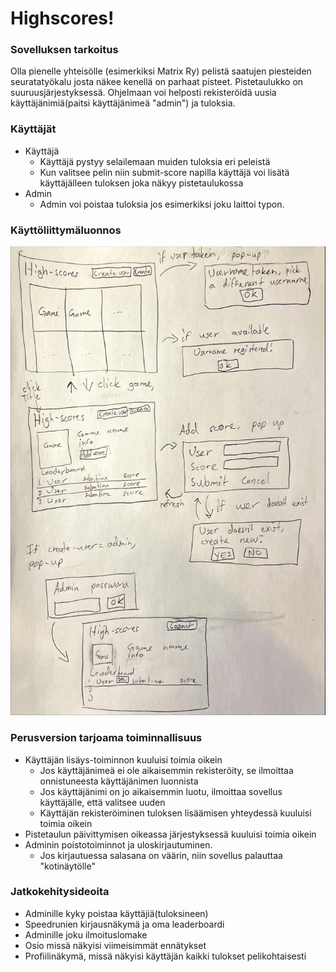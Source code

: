 # Highscores!

### Sovelluksen tarkoitus
Olla pienelle yhteisölle (esimerkiksi Matrix Ry) pelistä saatujen piesteiden seuratatyökalu josta näkee kenellä on parhaat pisteet. Pistetaulukko on suuruusjärjestyksessä. Ohjelmaan voi helposti rekisteröidä uusia käyttäjänimiä(paitsi käyttäjänimeä "admin") ja tuloksia. 

### Käyttäjät
-	Käyttäjä
	-	Käyttäjä pystyy selailemaan muiden tuloksia eri peleistä
	-	Kun valitsee pelin niin submit-score napilla käyttäjä voi lisätä käyttäjälleen tuloksen joka näkyy pistetaulukossa
-	Admin
	-	Admin voi poistaa tuloksia jos esimerkiksi joku laittoi typon.

### Käyttöliittymäluonnos
![](./gui.jpg)

### Perusversion tarjoama toiminnallisuus
-	Käyttäjän lisäys-toiminnon kuuluisi toimia oikein
	-	Jos käyttäjänimeä ei ole aikaisemmin rekisteröity, se ilmoittaa onnistuneesta käyttäjänimen luonnista
	-	Jos käyttäjänimi on jo aikaisemmin luotu, ilmoittaa sovellus käyttäjälle, että valitsee uuden
	-	Käyttäjän rekisteröiminen tuloksen lisäämisen yhteydessä kuuluisi toimia oikein
-	Pistetaulun päivittymisen oikeassa järjestyksessä kuuluisi toimia oikein
-	Adminin poistotoiminnot ja uloskirjautuminen.
	-	Jos kirjautuessa salasana on väärin, niin sovellus palauttaa "kotinäytölle"


### Jatkokehitysideoita
-	Adminille kyky poistaa käyttäjiä(tuloksineen)
-	Speedrunien kirjausnäkymä ja oma leaderboardi
-	Adminille joku ilmoituslomake
-	Osio missä näkyisi viimeisimmät ennätykset
-	Profiilinäkymä, missä näkyisi käyttäjän kaikki tulokset pelikohtaisesti

